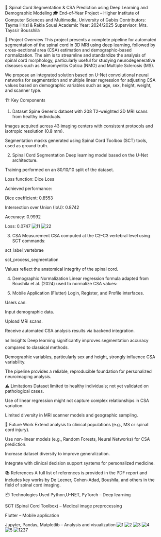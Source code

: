 🧠 Spinal Cord Segmentation & CSA Prediction using Deep Learning and Demographic Modeling
🎓 End-of-Year Project – Higher Institute of Computer Sciences and Multimedia, University of Gabès
Contributors: Tayma Hrizi & Rakia Souei
Academic Year: 2024/2025
Supervisor: Mrs. Tayssir Bousshila

📌 Project Overview
This project presents a complete pipeline for automated segmentation of the spinal cord in 3D MRI using deep learning, followed by cross-sectional area (CSA) estimation and demographic-based normalization. The aim is to streamline and standardize the analysis of spinal cord morphology, particularly useful for studying neurodegenerative diseases such as Neuromyelitis Optica (NMO) and Multiple Sclerosis (MS).

We propose an integrated solution based on U-Net convolutional neural networks for segmentation and multiple linear regression for adjusting CSA values based on demographic variables such as age, sex, height, weight, and scanner type.

🏗️ Key Components
1. Dataset
Spine Generic dataset with 208 T2-weighted 3D MRI scans from healthy individuals.

Images acquired across 43 imaging centers with consistent protocols and isotropic resolution (0.8 mm).

Segmentation masks generated using Spinal Cord Toolbox (SCT) tools, used as ground truth.

2. Spinal Cord Segmentation
Deep learning model based on the U-Net architecture.

Training performed on an 80/10/10 split of the dataset.

Loss function: Dice Loss

Achieved performance:

Dice coefficient: 0.8553

Intersection over Union (IoU): 0.8742

Accuracy: 0.9992

Loss: 0.0747
![11](https://github.com/user-attachments/assets/fb483d13-0761-4c5b-8fdf-e18d3bde7bf7)
![22](https://github.com/user-attachments/assets/a8d61563-206e-4171-a3b4-8702c76e81e0)

3. CSA Measurement
CSA computed at the C2–C3 vertebral level using SCT commands:

sct_label_vertebrae

sct_process_segmentation

Values reflect the anatomical integrity of the spinal cord.

4. Demographic Normalization
Linear regression formula adapted from Boushila et al. (2024) used to normalize CSA values:


5. Mobile Application (Flutter)
Login, Register, and Profile interfaces.

Users can:

Input demographic data.

Upload MRI scans.

Receive automated CSA analysis results via backend integration.


📊 Insights
Deep learning significantly improves segmentation accuracy compared to classical methods.

Demographic variables, particularly sex and height, strongly influence CSA variability.

The pipeline provides a reliable, reproducible foundation for personalized neuroimaging analysis.

⚠️ Limitations
Dataset limited to healthy individuals; not yet validated on pathological cases.

Use of linear regression might not capture complex relationships in CSA variation.

Limited diversity in MRI scanner models and geographic sampling.

🔮 Future Work
Extend analysis to clinical populations (e.g., MS or spinal cord injury).

Use non-linear models (e.g., Random Forests, Neural Networks) for CSA prediction.

Increase dataset diversity to improve generalization.

Integrate with clinical decision support systems for personalized medicine.

📚 References
A full list of references is provided in the PDF report and includes key works by De Leener, Cohen-Adad, Boushila, and others in the field of spinal cord imaging.

📦 Technologies Used
Python,U-NET, PyTorch – Deep learning

SCT (Spinal Cord Toolbox) – Medical image preprocessing

Flutter – Mobile application

Jupyter, Pandas, Matplotlib – Analysis and visualization
![1](https://github.com/user-attachments/assets/e9960778-45ad-47ab-90f7-508cf2179d29)
![2](https://github.com/user-attachments/assets/50599563-3160-464b-b84b-4f8367e08486)
![3](https://github.com/user-attachments/assets/81befe3e-17b8-417f-b1fa-90e6f2b88c5f)
![4](https://github.com/user-attachments/assets/e469730b-09d6-4d39-9183-a8bc325752e9)
![5](https://github.com/user-attachments/assets/1ae7dc7b-a8d5-45a3-9b5c-6ac117f0e34c)
![1237](https://github.com/user-attachments/assets/811e6c10-31e1-4963-badb-0b352e8e6719)

